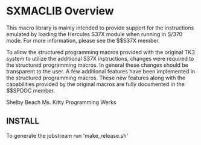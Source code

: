 # SXMACLIB Overview

This macro library is mainly intended to provide support for the
instructions emulated by loading the Hercules S37X module when running
in S/370 mode. For more information, please see the $$S37X member.

To allow the structured programming macros provided with the original
TK3 system to utilize the additional S37X instructions, changes
were required to the structured programming macros. In general these
changes should be transparent to the user. A few additional features
have been implemented in the structured programming macros. These new
features along with the capabilities provided by the original macros
are fully documented in the $$SPDOC member.

Shelby Beach
Ms. Kitty Programming Werks

## INSTALL

To generate the jobstream run 'make_release.sh'
